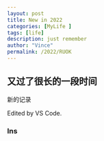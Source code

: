 ```yaml
---
layout: post
title: New in 2022
categories: [MyLife ]
tags: [life]
description: just remember
author: "Vince"
permalink: /2022/RUOK
---
```

## 又过了很长的一段时间

新的记录

Edited by VS Code.

### Ins
